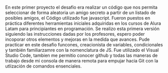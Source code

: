 En este primer proyecto el desafio era realizar un código que nos permita seleccionar de forma aleatoria un amigo secreto a partir de un listado de posibles amigos, el  Código utilizado  fue javascript. 
Fueron puestos en práctica diferentes herramientas iniciales adquiridas  en los cursos de Alura Latam para principiantes en programación.
Se realizo esta primera versión  siguiendo las instrucciones  dadas por los profesores, espero poder incoporar otros elementos y mejoras en la medida que avances.
Pude practicar en este desafio funcones, creacionista de variables, condicionales y también familiarzamre con la nomenclatura de JS.
Fue utilizado el Visual Studio Code, tambien me permitio conocer github y todas  las maneras de trabajo desde mi consola de manera remota para empujar hacia Git con la utlización de comandos ensenciales. 
